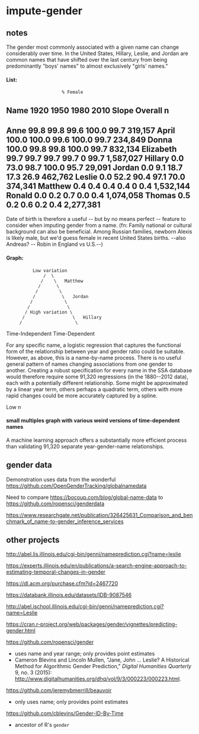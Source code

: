 # impute-gender

## notes

The gender most commonly associated with a given name can change considerably over time. In the United States, Hillary, Leslie, and Jordan are common names that have shifted over the last century from being predominantly "boys' names" to almost exclusively "girls' names."


#### List:

                         % Female
 Name           1920    1950    1980    2010   Slope   Overall        n
--------------------------------------------------------------------------
Anne            99.8    99.8    99.6   100.0             99.7      319,157
April          100.0   100.0    99.6   100.0             99.7      234,849
Donna          100.0    99.8    99.8   100.0             99.7      832,134
Elizabeth       99.7    99.7    99.7    99.7     0       99.7    1,587,027
Hillary          0.0    73.0    98.7   100.0             95.7       29,091
Jordan           0.0     9.1    18.7    17.3             26.9      462,762
Leslie           0.0    52.2    90.4    97.1             70.0      374,341
Matthew          0.4     0.4     0.4     0.4     0        0.4    1,532,144
Ronald           0.0     0.2     0.7     0.0              0.4    1,074,058
Thomas           0.5     0.2     0.6     0.2              0.4    2,277,381
--------------------------------------------------------------------------

Date of birth is therefore a useful -- but by no means perfect -- feature to consider when imputing gender from a name. (fn: Family national or cultural background can also be beneficial. Among Russian families, newborn Alexis is likely male, but we'd guess female in recent United States births. --also Andreas? -- Robin in England vs U.S.--)

#### Graph:


              Low variation
                  /  \
                 /    \   Matthew
                /      \
               /        \
              /          \   Jordan
             /            \
            /              \
           / High variation \
          /                  \   Hillary
         /                    \
Time-Independent       Time-Dependent


For any specific name, a logistic regression that captures the functional form of the relationship between year and gender ratio could be suitable. However, as above, this is a name-by-name process. There is no useful general pattern of names changing associations from one gender to another. Creating a robust specification for every name in the SSA database would therefore require some 91,320 regressions (in the 1880--2012 data), each with a potentially different relationship. Some might be approximated by a linear year term, others perhaps a quadratic term, others with more rapid changes could be more accurately captured by a spline.

Low n

#### small multiples graph with various weird versions of time-dependent names

A machine learning approach offers a substantially more efficient process than validating 91,320 separate year-gender-name relationships.

## gender data

Demonstration uses data from the wonderful https://github.com/OpenGenderTracking/globalnamedata

Need to compare https://bocoup.com/blog/global-name-data to
https://github.com/ropensci/genderdata

https://www.researchgate.net/publication/326425631_Comparison_and_benchmark_of_name-to-gender_inference_services

## other projects

http://abel.lis.illinois.edu/cgi-bin/genni/nameprediction.cgi?name=leslie

https://experts.illinois.edu/en/publications/a-search-engine-approach-to-estimating-temporal-changes-in-gender

https://dl.acm.org/purchase.cfm?id=2467720

https://databank.illinois.edu/datasets/IDB-9087546

http://abel.ischool.illinois.edu/cgi-bin/genni/nameprediction.cgi?name=Leslie

https://cran.r-project.org/web/packages/gender/vignettes/predicting-gender.html

https://github.com/ropensci/gender
 - uses name and year range; only provides point estimates
 - Cameron Blevins and Lincoln Mullen, "Jane, John ... Leslie? A
Historical Method for Algorithmic Gender Prediction," _Digital
Humanities Quarterly_ 9, no. 3 (2015): <http://www.digitalhumanities.org/dhq/vol/9/3/000223/000223.html>.

https://github.com/jeremybmerrill/beauvoir
 - only uses name; only provides point estimates

https://github.com/cblevins/Gender-ID-By-Time
 - ancestor of R's `gender`
